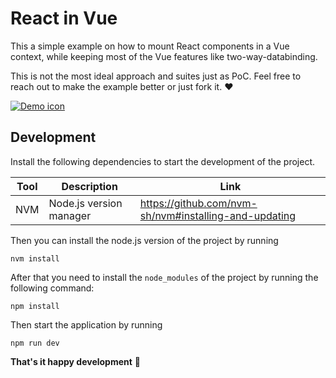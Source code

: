 # React in Vue

This a simple example on how to mount React components in a Vue context, while keeping most of the Vue features like two-way-databinding.

This is not the most ideal approach and suites just as PoC. Feel free to reach out to make the example better or just fork it. ❤️

[![Demo icon](https://img.shields.io/badge/go_to_Demo_👉-37a779?style=for-the-badge)](https://h2xd.github.io/react-in-vue/)

## Development

Install the following dependencies to start the development of the project.

| Tool           | Description                                                | Link                                                                                            |
|----------------|------------------------------------------------------------|-------------------------------------------------------------------------------------------------|
| NVM            | Node.js version manager                                    | https://github.com/nvm-sh/nvm#installing-and-updating                                           |

Then you can install the node.js version of the project by running

`nvm install`

After that you need to install the `node_modules` of the project by running the following command:

`npm install`

Then start the application by running

`npm run dev`

**That's it happy development** 🎉
